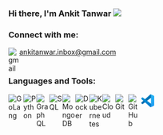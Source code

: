 ### Hi there, I'm Ankit Tanwar <img src="https://github.com/TheDudeThatCode/TheDudeThatCode/blob/master/Assets/Hi.gif" width="29px">

### Connect with me:

<img align="left" alt="gmail" width="22px" src="https://user-images.githubusercontent.com/51502980/102014435-f411a180-3d7b-11eb-964e-6c50be108aff.png" /> ankitanwar.inbox@gmail.com<br>
<br />
### Languages and Tools:

<img align="left" alt="GoLang" width="30px" src="https://user-images.githubusercontent.com/51502980/102014045-0b4f8f80-3d7a-11eb-868c-52608932f2ba.png" />
<img align="left" alt="Python" width="26px" src="https://user-images.githubusercontent.com/51502980/97901578-61d0b380-1d62-11eb-8670-ecb278b29fa1.png" />
<img align="left" alt="GraphQL" width="26px" src="https://user-images.githubusercontent.com/51502980/102014121-5ec1dd80-3d7a-11eb-9767-632e9bcf1d1c.png" />
<img align="left" alt="SQL" width="26px" src="https://user-images.githubusercontent.com/51502980/102014188-cd9f3680-3d7a-11eb-9043-a780a1a50aed.png" />
<img align="left" alt="MongoDB" width="26px" src="https://user-images.githubusercontent.com/51502980/97903082-83329f00-1d64-11eb-8788-1648a4372d2e.png" />
<img align="left" alt="Docker" width="28px" src="https://user-images.githubusercontent.com/51502980/97905582-39e44e80-1d68-11eb-8925-5e9f1bc26bda.png" />
<img align="left" alt="Kubernetes" width="26px" src="https://user-images.githubusercontent.com/51502980/102014227-fa534e00-3d7a-11eb-8959-fbe1e117bcb6.png" />
<img align="left" alt="Cloud" width="26px" src="https://user-images.githubusercontent.com/51502980/97901913-d0157600-1d62-11eb-9d6e-1431f5344977.png" />
<img align="left" alt="Git" width="26px" src="https://user-images.githubusercontent.com/51502980/102014329-5ae28b00-3d7b-11eb-83b8-844643eff1fc.png" />
<img align="left" alt="GitHub" width="26px" src="https://user-images.githubusercontent.com/51502980/102014378-9ed59000-3d7b-11eb-841e-7fed26411320.png" />
<img align="left" alt="Visual Studio Code" width="26px" src="https://raw.githubusercontent.com/github/explore/80688e429a7d4ef2fca1e82350fe8e3517d3494d/topics/visual-studio-code/visual-studio-code.png" />

<br />
<br />

